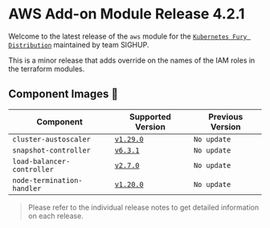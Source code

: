 # AWS Add-on Module Release 4.2.1

Welcome to the latest release of the `aws` module for the [`Kubernetes Fury Distribution`](https://github.com/sighupio/fury-distribution) maintained by team SIGHUP.

This is a minor release that adds override on the names of the IAM roles in the terraform modules.

## Component Images 🚢

| Component                  | Supported Version                                                                               | Previous Version |
| -------------------------- | ----------------------------------------------------------------------------------------------- | ---------------- |
| `cluster-austoscaler`      | [`v1.29.0`](https://github.com/kubernetes/autoscaler/releases/tag/cluster-autoscaler-1.29.0)    | `No update`      |
| `snapshot-controller`      | [`v6.3.1`](https://github.com/kubernetes-csi/external-snapshotter/releases/tag/v6.3.0)          | `No update`      |
| `load-balancer-controller` | [`v2.7.0`](https://github.com/kubernetes-sigs/aws-load-balancer-controller/releases/tag/v2.7.0) | `No update`      |
| `node-termination-handler` | [`v1.20.0`](https://github.com/aws/aws-node-termination-handler/releases/tag/v1.20.0)           | `No update`      |

> Please refer to the individual release notes to get detailed information on each release.

<!-- Links -->

